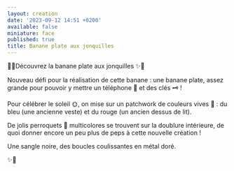 ```yaml
---
layout: creation
date: '2023-09-12 14:51 +0200'
available: false
miniature: face
published: true
title: Banane plate aux jonquilles
---
```


🌸✨Découvrez la banane plate aux jonquilles ✨🌸

Nouveau défi pour la réalisation de cette banane : une banane plate, assez grande pour pouvoir y mettre un téléphone 📱 et des clés 🗝️ !

Pour célébrer le soleil 🌞, on mise sur un patchwork de couleurs vives 🥳 : du bleu (une ancienne veste) et du rouge (un ancien dessus de lit).

De jolis perroquets 🦜 multicolores se trouvent sur la doublure intérieure, de quoi donner encore un peu plus de peps à cette nouvelle création !

Une sangle noire, des boucles coulissantes en métal doré.

✨🌸
